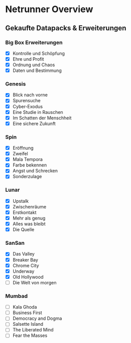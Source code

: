 # Netrunner Overview

## Gekaufte Datapacks & Erweiterungen

### Big Box Erweiterungen
- [x] Kontrolle und Schöpfung
- [x] Ehre und Profit
- [x] Ordnung und Chaos
- [x] Daten und Bestimmung

### Genesis
- [x] Blick nach vorne
- [x] Spurensuche
- [x] Cyber-Exodus
- [x] Eine Studie in Rauschen
- [x] Im Schatten der Menschheit
- [x] Eine sichere Zukunft

### Spin
- [x] Eröffnung
- [x] Zweifel
- [x] Mala Tempora
- [x] Farbe bekennen
- [x] Angst und Schrecken
- [x] Sonderzulage

### Lunar
- [x] Upstalk
- [x] Zwischenräume
- [x] Erstkontakt
- [x] Mehr als genug
- [x] Alles was bleibt
- [x] Die Quelle

### SanSan
- [x] Das Valley
- [x] Breaker Bay
- [x] Chrome City
- [x] Underway
- [x] Old Hollywood
- [ ] Die Welt von morgen
 
### Mumbad
- [ ] Kala Ghoda 
- [ ] Business First
- [ ] Democracy and Dogma 
- [ ] Salsette Island 
- [ ] The Liberated Mind
- [ ] Fear the Masses
